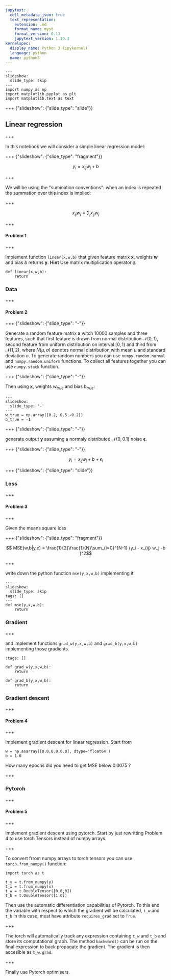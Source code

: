 ```yaml
---
jupytext:
  cell_metadata_json: true
  text_representation:
    extension: .md
    format_name: myst
    format_version: 0.13
    jupytext_version: 1.10.3
kernelspec:
  display_name: Python 3 (ipykernel)
  language: python
  name: python3
---
```


```{code-cell} ipython3
---
slideshow:
  slide_type: skip
---
import numpy as np
import matplotlib.pyplot as plt
import matplotlib.text as text
```

+++ {"slideshow": {"slide_type": "slide"}}

## Linear regression

+++

In this notebook we will consider a simple linear regression model:

+++ {"slideshow": {"slide_type": "fragment"}}

$$ y_i = x_{ij} w_j + b$$

+++

We will be using the "summation conventions": when an index is repeated the summation over this index is implied:

+++

$$ 
x_{ij} w_j \equiv   \sum_j x_{ij} w_j 
$$

+++

#### Problem 1

+++

Implement function `linear(x,w,b)` that given feature matrix $\mathbf{x}$, weights $\mathbf{w}$ and bias $b$  returns $\mathbf{y}$. **Hint** Use matrix multiplication operator `@`.

```{code-cell} ipython3
def linear(x,w,b):
    return 
```

### Data

+++

#### Problem 2

+++ {"slideshow": {"slide_type": "-"}}

Generate a random feature matrix $\mathbf{x}$ witch 10000 samples and three features, such that first feature is drawn from normal distribution $\mathcal{N}(0,1)$, second feature from  uniform distribution on interval $[0,1)$ and third from $\mathcal{N}(1,2)$, where 
$N(\mu,\sigma)$ denotes normal distribution with mean $\mu$ and standard deviation $\sigma$. To generate random numbers you can use `numpy.random.normal` and `numpy.random.uniform` functions. To collect all features together you can use `numpy.stack` function.

+++ {"slideshow": {"slide_type": "-"}}

Then using $\mathbf{x}$, weights $w_{true}$  and  bias $b_{true}$:

```{code-cell} ipython3
---
slideshow:
  slide_type: '-'
---
w_true = np.array([0.2, 0.5,-0.2])
b_true = -1
```

+++ {"slideshow": {"slide_type": "-"}}

generate output $\mathbf{y}$ assuming a normaly distributed $\mathcal{N}(0,0.1)$ noise $\mathbf{\epsilon}$.

+++ {"slideshow": {"slide_type": "-"}}

$$ y_i =  
x_{ij} w_j+b +\epsilon_i 
$$

+++ {"slideshow": {"slide_type": "slide"}}

### Loss

+++

#### Problem 3

+++

Given the means square loss

+++ {"slideshow": {"slide_type": "fragment"}}

$$ MSE(w,b|y,x) = \frac{1}{2}\frac{1}{N}\sum_{i=0}^{N-1} (y_i -  x_{ij} w_j -b  )^2$$

+++

write down the python function `mse(y,x,w,b)` implementing it:

```{code-cell} ipython3
---
slideshow:
  slide_type: skip
tags: []
---
def mse(y,x,w,b):
    return 
```

### Gradient

+++

and implement functions `grad_w(y,x,w,b)` and `grad_b(y,x,w,b)` implementing those gradients.

```{code-cell} ipython3
:tags: []

def grad_w(y,x,w,b):
    return 

def grad_b(y,x,w,b):
    return 
```

### Gradient descent

+++

#### Problem 4

+++

Implement gradient descent for linear regression. Start from

```{code-cell} ipython3
w = np.asarray([0.0,0.0,0.0], dtype='float64')
b = 1.0 
```

How many epochs did you need to get MSE below 0.0075 ?

+++

### Pytorch

+++

#### Problem 5

+++

Implement gradient descent using pytorch. Start by just rewritting Problem 4 to use torch Tensors instead of numpy arrays.

+++

To convert frrom numpy arrays to torch tensors you can use ``torch.from_numpy()`` function:

```{code-cell} ipython3
import torch as t 
```

```{code-cell} ipython3
t_y = t.from_numpy(y)
t_x = t.from_numpy(x)
t_w = t.DoubleTensor([0,0,0])
t_b = t.DoubleTensor([1.0])
```

Then use the automatic differentiation capabilities of Pytorch. To this end the variable with respect to which the gradient will be calculated, `t_w` and `t_b` in this case, must have attribute
`requires_grad` set to `True`.

+++

The torch will automatically track any expression containing `t_w` and `t_b` and store its computational graph. The method `backward()` can be run on the final expression to back propagate the gradient. The gradient is then accesible as `t_w.grad`.

+++

Finally use  Pytorch  optimisers.

